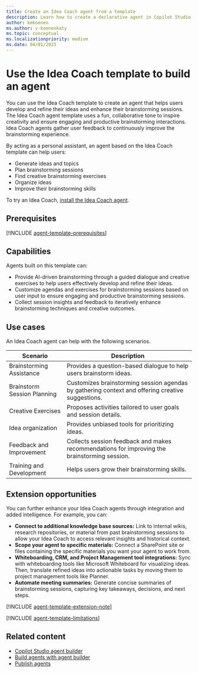 ```yaml
---
title: Create an Idea Coach agent from a template
description: Learn how to create a declarative agent in Copilot Studio agent builder from the Idea Coach template.
author: kmkoenen
ms.author: v-koenenkaty
ms.topic: conceptual
ms.localizationpriority: medium
ms.date: 04/01/2025
---
```


# Use the Idea Coach template to build an agent

You can use the Idea Coach template to create an agent that helps users develop and refine their ideas and enhance their brainstorming sessions. The Idea Coach agent template uses a fun, collaborative tone to inspire creativity and ensure engaging and productive brainstorming interactions. Idea Coach agents gather user feedback to continuously improve the brainstorming experience.

By acting as a personal assistant, an agent based on the Idea Coach template can help users:

- Generate ideas and topics
- Plan brainstorming sessions
- Find creative brainstorming exercises
- Organize ideas
- Improve their brainstorming skills

To try an Idea Coach, [install the Idea Coach agent](https://teams.microsoft.com/l/app/03386cc1-d424-4eaa-95a8-4a8ec605190e?source=share-app-dialog).

## Prerequisites

[!INCLUDE [agent-template-prerequisites](includes/agent-template-prerequisites.md)]

## Capabilities

Agents built on this template can:

- Provide AI-driven brainstorming through a guided dialogue and creative exercises to help users effectively develop and refine their ideas.
- Customize agendas and exercises for brainstorming sessions based on user input to ensure engaging and productive brainstorming sessions.
- Collect session insights and feedback to iteratively enhance brainstorming techniques and creative outcomes.

## Use cases

An Idea Coach agent can help with the following scenarios.

| **Scenario** | **Description** |
| ----------   | ----------  |
| Brainstorming Assistance | Provides a question-based dialogue to help users brainstorm ideas. |
| Brainstorm Session Planning | Customizes brainstorming session agendas by gathering context and offering creative suggestions. |
| Creative Exercises | Proposes activities tailored to user goals and session details.|
| Idea organization | Provides unbiased tools for prioritizing ideas. |
| Feedback and Improvement | Collects session feedback and makes recommendations for improving the brainstorming session. |
| Training and Development | Helps users grow their brainstorming skills. |

## Extension opportunities

You can further enhance your Idea Coach agents through integration and added intelligence. For example, you can:

- **Connect to additional knowledge base sources:** Link to internal wikis, research repositories, or material from past brainstorming sessions to allow your Idea Coach to access  relevant insights and historical context.
- **Scope your agent to specific materials:** Connect a SharePoint site or files containing the specific materials you want your agent to work from.
- **Whiteboarding, CRM, and Project Management tool integrations:** Sync with whiteboarding tools like Microsoft Whiteboard for visualizing ideas. Then, translate refined ideas into actionable tasks by moving them to project management tools like Planner.
- **Automate meeting summaries:** Generate concise summaries of brainstorming sessions, capturing key takeaways, decisions, and next steps.

<!-- Note about IT involvement -->
[!INCLUDE [agent-template-extension-note](includes/agent-template-extension-note.md)]

<!-- Limitations -->

[!INCLUDE [agent-template-limitations](includes/agent-template-limitations.md)]

## Related content

- [Copilot Studio agent builder](copilot-studio-agent-builder.md)
- [Build agents with agent builder](copilot-studio-agent-builder-build.md)
- [Publish agents](copilot-studio-agent-builder-publish.md)